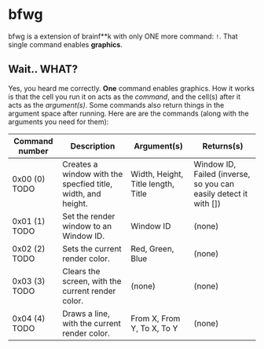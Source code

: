 # bfwg
bfwg is a extension of brainf\*\*k with only ONE more command: `!`. That single command enables **graphics**.
## Wait.. WHAT?
Yes, you heard me correctly. **One** command enables graphics. How it works is that the cell you run it on acts as the *command*, and the cell(s) after it acts as the *argument(s)*. Some commands also return things in the argument space after running. Here are are the commands (along with the arguments you need for them):

| Command number | Description | Argument(s) | Returns(s) |
| -------------- | ----------- | ----------- | ---------- |
| 0x00 (0) TODO  | Creates a window with the specfied title, width, and height. | Width, Height, Title length, Title | Window ID, Failed (inverse, so you can easily detect it with []) |
| 0x01 (1) TODO  | Set the render window to an Window ID. | Window ID | (none) |
| 0x02 (2) TODO  | Sets the current render color. | Red, Green, Blue | (none) |
| 0x03 (3) TODO  | Clears the screen, with the current render color. | (none) | (none)
| 0x04 (4) TODO  | Draws a line, with the current render color. | From X, From Y, To X, To Y | (none)